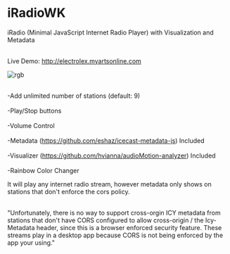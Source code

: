 # iRadioWK
iRadio (Minimal JavaScript Internet Radio Player) with Visualization and Metadata<br><br>

Live Demo: http://electrolex.myartsonline.com

![rgb](https://user-images.githubusercontent.com/16135535/134996635-ca98889b-90b6-446d-8586-019b8448419e.png)<br><br>

-Add unlimited number of stations (default: 9)<br><br>
-Play/Stop buttons<br><br>
-Volume Control<br><br>
-Metadata (https://github.com/eshaz/icecast-metadata-js) Included<br><br>
-Visualizer (https://github.com/hvianna/audioMotion-analyzer) Included <br><br>
-Rainbow Color Changer

It will play any internet radio stream, however metadata only shows on stations that don't enforce the cors policy.<br><br>

"Unfortunately, there is no way to support cross-orgin ICY metadata from stations that don't have CORS configured 
to allow cross-origin / the Icy-Metadata header, since this is a browser enforced security feature. These streams 
play in a desktop app because CORS is not being enforced by the app your using."


